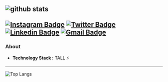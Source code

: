![github stats](https://github-readme-stats.vercel.app/api?username=ameershah48&show_icons=true&theme=dracula&hide=issues&hide_border=true)
\
\
[![Instagram Badge](https://img.shields.io/badge/-ameershah48-D5416E?style=flat-square&logo=instagram&logoColor=white&link=https://instagram.com/ameershah48)](https://instagram.com/ameershah48) 
[![Twitter Badge](https://img.shields.io/badge/-ameershah48-1ca0f1?style=flat-square&logo=twitter&logoColor=white&link=https://twitter.com/ameershah48)](https://twitter.com/ameershah48) 
[![Linkedin Badge](https://img.shields.io/badge/-ameershah48-blue?style=flat-square&logo=Linkedin&logoColor=white&link=https://www.linkedin.com/in/ameershah48//)](https://www.linkedin.com/in/ameershah48/) 
[![Gmail Badge](https://img.shields.io/badge/-contact@ameershah48.com-c14438?style=flat-square&logo=Gmail&logoColor=white&link=mailto:contact@ameershah48.com)](mailto:contact@ameershah48.com)
---------------------------------------------------------------------------------------------------------------------------------------------------------------------------------
### About

-  **Technology Stack :** TALL :zap:
---------------------------------------------------------------------------------------------------------------------------------------------------------------------------------
![Top Langs](https://github-readme-stats.vercel.app/api/top-langs/?username=ameershah48&langs_count=8&layout=compact&theme=dracula&hide_border=true)


